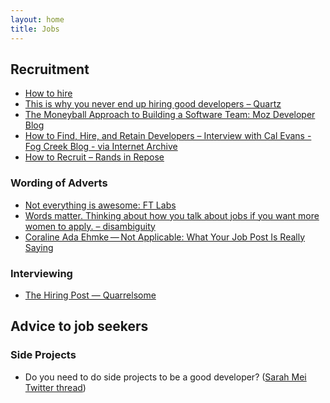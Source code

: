 ```yaml
---
layout: home
title: Jobs
---
```


<!-- ## Salary gaps -->

<!-- ## Pipeline -->

## Recruitment

* [How to hire](http://blog.samaltman.com/how-to-hire)
* [This is why you never end up hiring good developers – Quartz](http://qz.com/258066/this-is-why-you-dont-hire-good-developers/)
* [The Moneyball Approach to Building a Software Team: Moz Developer Blog](http://devblog.moz.com/2014/09/the-moneyball-approach-to-building-a-software-team/)
* [How to Find, Hire, and Retain Developers – Interview with Cal Evans - Fog Creek Blog - via Internet Archive](https://web.archive.org/web/20170321112922/http://blog.fogcreek.com/how-to-find-hire-and-retain-developers-interview-with-cal-evans/)
* [How to Recruit – Rands in Repose](http://randsinrepose.com/archives/how-to-recruit/)

### Wording of Adverts

* [Not everything is awesome: FT Labs](http://labs.ft.com/2014/08/not-everything-is-awesome/)
* [Words matter. Thinking about how you talk about jobs if you want more women to apply. – disambiguity](http://www.disambiguity.com/words-matter-women-and-jobs/)
* [Coraline Ada Ehmke — Not Applicable: What Your Job Post Is Really Saying](https://where.coraline.codes/blog/not_applicable/)

### Interviewing

* [The Hiring Post — Quarrelsome](http://sockpuppet.org/blog/2015/03/06/the-hiring-post/)

<!-- ## Glass ceiling -->

## Advice to job seekers

### Side Projects

* Do you need to do side projects to be a good developer? ([Sarah Mei Twitter thread](https://twitter.com/sarahmei/status/953426874528514048))

